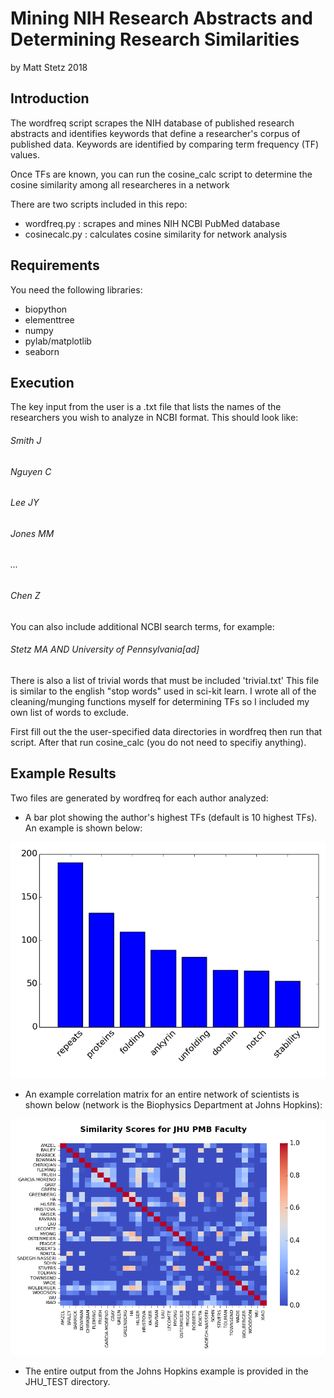 # Mining NIH Research Abstracts and Determining Research Similarities
by Matt Stetz 2018

## Introduction
The wordfreq script scrapes the NIH database of published research abstracts and identifies keywords that define a researcher's corpus of published data. Keywords are identified by comparing term frequency (TF) values.

Once TFs are known, you can run the cosine_calc script to determine the cosine similarity among all researcheres in a network

There are two scripts included in this repo:
* wordfreq.py : scrapes and mines NIH NCBI PubMed database
* cosinecalc.py : calculates cosine similarity for network analysis

## Requirements
You need the following libraries:
* biopython
* elementtree
* numpy
* pylab/matplotlib
* seaborn

## Execution
The key input from the user is a .txt file that lists the names of the researchers you wish to analyze in NCBI format. This should look like:

###### Smith J
###### Nguyen C
###### Lee JY
###### Jones MM
###### ...
###### Chen Z

You can also include additional NCBI search terms, for example:

###### Stetz MA AND University of Pennsylvania[ad]

There is also a list of trivial words that must be included 'trivial.txt' This file is similar to the english "stop words" used in sci-kit learn. I wrote all of the cleaning/munging functions myself for determining TFs so I included my own list of words to exclude.

First fill out the the user-specified data directories in wordfreq then run that script. After that run cosine_calc (you do not need to specifiy anything).

## Example Results
Two files are generated by wordfreq for each author analyzed:

* A bar plot showing the author's highest TFs (default is 10 highest TFs). An example is shown below:

![](./JHU_TEST/BARRICK_D.png)

* An example correlation matrix for an entire network of scientists is shown below (network is the Biophysics Department at Johns Hopkins):

![](./JHU_TEST/matrix.png)

* The entire output from the Johns Hopkins example is provided in the JHU_TEST directory.
